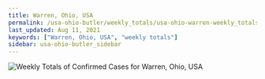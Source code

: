 ```yaml
---
title: Warren, Ohio, USA
permalink: /usa-ohio-butler/weekly_totals/usa-ohio-warren-weekly_totals.html
last_updated: Aug 11, 2021
keywords: ["Warren, Ohio, USA", "weekly totals"]
sidebar: usa-ohio-butler_sidebar
---
```


![Weekly Totals of Confirmed Cases for Warren, Ohio, USA](/covid_tracker/images/graphs/usa-ohio-warren-weekly_totals_graph.png)

